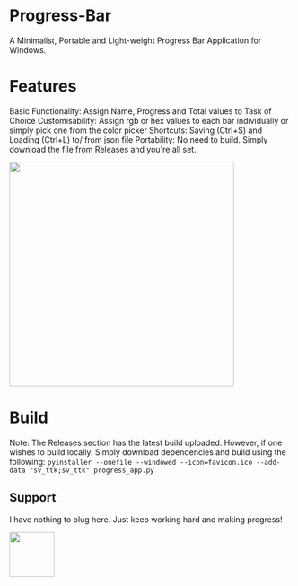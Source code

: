 # Progress-Bar
A Minimalist, Portable and Light-weight Progress Bar Application for Windows.

# Features
Basic Functionality: Assign Name, Progress and Total values to Task of Choice
Customisability: Assign rgb or hex values to each bar individually or simply pick one from the color picker
Shortcuts: Saving (Ctrl+S) and Loading (Ctrl+L) to/ from json file
Portability: No need to build. Simply download the file from Releases and you're all set.

<img src="https://github.com/user-attachments/assets/1ccbc611-06c3-44f0-b349-649b7436e436" height="400" />

# Build
Note: The Releases section has the latest build uploaded. However, if one wishes to build locally. Simply download dependencies and build using the following:
`pyinstaller --onefile --windowed --icon=favicon.ico --add-data "sv_ttk;sv_ttk" progress_app.py`

## Support
I have nothing to plug here. Just keep working hard and making progress!  

<img src="https://github.com/user-attachments/assets/d19c0b80-c5b3-4180-bdca-cb645edcd1ad" height="80" />
